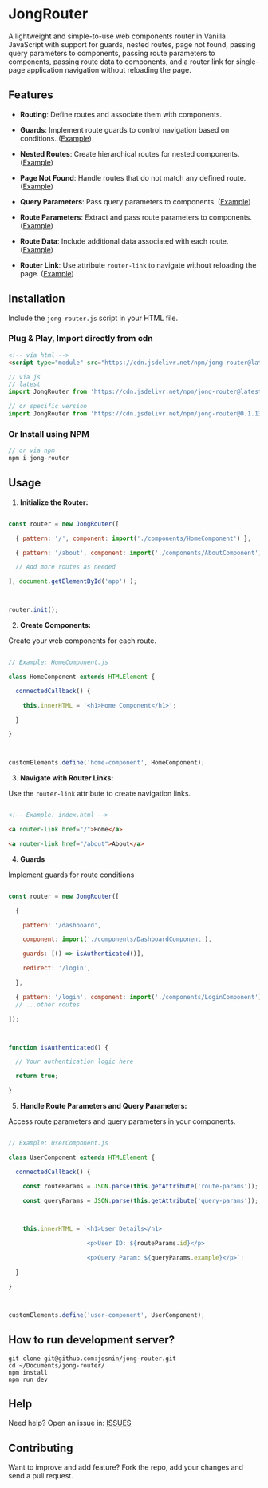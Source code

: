 # JongRouter



A lightweight and simple-to-use web components router in Vanilla JavaScript with support for guards, nested routes, page not found, passing query parameters to components, passing route parameters to components, passing route data to components, and a router link for single-page application navigation without reloading the page.



## Features



- **Routing**: Define routes and associate them with components.

- **Guards**: Implement route guards to control navigation based on conditions. ([Example](https://github.com/josnin/jong-router/tree/main/samples/guards))

- **Nested Routes**: Create hierarchical routes for nested components. ([Example](https://github.com/josnin/jong-router/tree/main/samples/nestedroutes))

- **Page Not Found**: Handle routes that do not match any defined route. ([Example](https://github.com/josnin/jong-router/tree/main/samples/page-not-found))

- **Query Parameters**: Pass query parameters to components. ([Example](https://github.com/josnin/jong-router/tree/main/samples/query-params))

- **Route Parameters**: Extract and pass route parameters to components. ([Example](https://github.com/josnin/jong-router/tree/main/samples/route-params))

- **Route Data**: Include additional data associated with each route. ([Example](https://github.com/josnin/jong-router/tree/main/samples/route-data))

- **Router Link**: Use attribute `router-link` to navigate without reloading the page. ([Example](https://github.com/josnin/jong-router/tree/main/samples/router-link))



## Installation



Include the `jong-router.js` script in your HTML file.

### Plug & Play, Import directly from cdn

```html
<!-- via html -->
<script type="module" src="https://cdn.jsdelivr.net/npm/jong-router@latest/dist/jong-router.min.js"></script>

```

```js
// via js
// latest 
import JongRouter from 'https://cdn.jsdelivr.net/npm/jong-router@latest/dist/jong-router.min.js'

// or specific version
import JongRouter from 'https://cdn.jsdelivr.net/npm/jong-router@0.1.13/dist/jong-router.min.js'

```

### Or Install using NPM

```js
// or via npm
npm i jong-router   
```



## Usage



1. **Initialize the Router:**



```javascript

const router = new JongRouter([

  { pattern: '/', component: import('./components/HomeComponent') },

  { pattern: '/about', component: import('./components/AboutComponent') },

  // Add more routes as needed

], document.getElementById('app') );



router.init();

```



2. **Create Components:**



Create your web components for each route.



```javascript

// Example: HomeComponent.js

class HomeComponent extends HTMLElement {

  connectedCallback() {

    this.innerHTML = '<h1>Home Component</h1>';

  }

}



customElements.define('home-component', HomeComponent);

```



3. **Navigate with Router Links:**



Use the `router-link` attribute to create navigation links.



```html

<!-- Example: index.html -->

<a router-link href="/">Home</a>

<a router-link href="/about">About</a>

```



4. **Guards**



Implement guards for route conditions 



```javascript

const router = new JongRouter([

  {

    pattern: '/dashboard',

    component: import('./components/DashboardComponent'),

    guards: [() => isAuthenticated()],

    redirect: '/login',  

  },

  { pattern: '/login', component: import('./components/LoginComponent') }, 
  // ...other routes

]);



function isAuthenticated() {

  // Your authentication logic here

  return true;

}

```



5. **Handle Route Parameters and Query Parameters:**



Access route parameters and query parameters in your components.



```javascript

// Example: UserComponent.js

class UserComponent extends HTMLElement {

  connectedCallback() {

    const routeParams = JSON.parse(this.getAttribute('route-params'));

    const queryParams = JSON.parse(this.getAttribute('query-params'));



    this.innerHTML = `<h1>User Details</h1>

                      <p>User ID: ${routeParams.id}</p>

                      <p>Query Param: ${queryParams.example}</p>`;

  }

}



customElements.define('user-component', UserComponent);

```

## How to run development server? 
```
git clone git@github.com:josnin/jong-router.git 
cd ~/Documents/jong-router/
npm install
npm run dev
```

## Help

Need help? Open an issue in: [ISSUES](https://github.com/josnin/jong-router/issues)


## Contributing
Want to improve and add feature? Fork the repo, add your changes and send a pull request.

